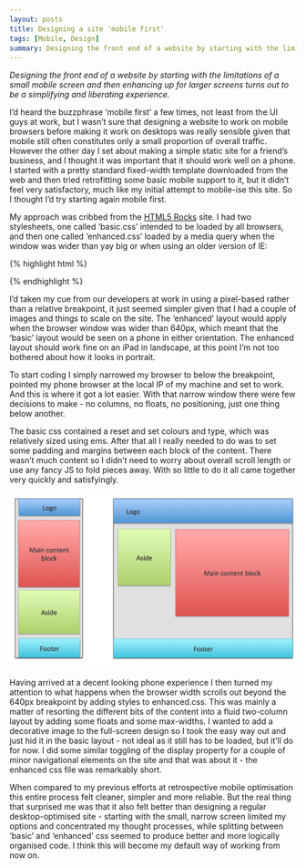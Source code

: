 ```yaml
---
layout: posts
title: Designing a site 'mobile first'
tags: [Mobile, Design]
summary: Designing the front end of a website by starting with the limitations of a small mobile screen and then enhancing up for larger screens turns out to be a simplifying and liberating experience.
---
```


*Designing the front end of a website by starting with the limitations of a small mobile screen and then enhancing up for larger screens turns out to be a simplifying and liberating experience.*

I’d heard the buzzphrase ‘mobile first’ a few times, not least from the UI guys at work, but I wasn’t sure that designing a website to work on mobile browsers before making it work on desktops was really sensible given that mobile still often constitutes only a small proportion of overall traffic. However the other day I set about making a simple static site for a friend’s business, and I thought it was important that it should work well on a phone. I started with a pretty standard fixed-width template downloaded from the web and then tried retrofitting some basic mobile support to it, but it didn’t feel very satisfactory, much like my initial attempt to mobile-ise this site. So I thought I’d try starting again mobile first.

My approach was cribbed from the [HTML5 Rocks](http://bit.ly/SZiA3T) site. I had two stylesheets, one called ‘basic.css’ intended to be loaded by all browsers, and then one called ‘enhanced.css’ loaded by a media query when the window was wider than yay big or when using an older version of IE:

{% highlight html %}
<link rel="stylesheet" type="text/css" href="basic.css" media="screen, handheld" />
<link rel="stylesheet" type="text/css" href="enhanced.css" 
media="screen and (min-width: 640px)" />
<!--[if (lt IE 9)&(!IEMobile)]>
<link rel="stylesheet" type="text/css" href="enhanced.css" />
<![endif]-->
{% endhighlight %}

I’d taken my cue from our developers at work in using a pixel-based rather than a relative breakpoint, it just seemed simpler given that I had a couple of images and things to scale on the site. The ‘enhanced’ layout would apply when the browser window was wider than 640px, which meant that the ‘basic’ layout would be seen on a phone in either orientation. The enhanced layout should work fine on an iPad in landscape, at this point I’m not too bothered about how it looks in portrait.

To start coding I simply narrowed my browser to below the breakpoint, pointed my phone browser at the local IP of my machine and set to work. And this is where it got a lot easier. With that narrow window there were few decisions to make - no columns, no floats, no positioning, just one thing below another.

The basic css contained a reset and set colours and type, which was relatively sized using ems. After that all I really needed to do was to set some padding and margins between each block of the content. There wasn’t much content so I didn’t need to worry about overall scroll length or use any fancy JS to fold pieces away. With so little to do it all came together very quickly and satisfyingly.

![Illustration](/assets/images/posts/mobilelayout.png)

Having arrived at a decent looking phone experience I then turned my attention to what happens when the browser width scrolls out beyond the 640px breakpoint by adding styles to enhanced.css. This was mainly a matter of resorting the different bits of the content into a fluid two-column layout by adding some floats and some max-widths. I wanted to add a decorative image to the full-screen design so I took the easy way out and just hid it in the basic layout - not ideal as it still has to be loaded, but it’ll do for now. I did some similar toggling of the display property for a couple of minor navigational elements on the site and that was about it - the enhanced css file was remarkably short.

When compared to my previous efforts at retrospective mobile optimisation this entire process felt cleaner, simpler and more reliable. But the real thing that surprised me was that it also felt better than designing a regular desktop-optimised site - starting with the small, narrow screen limited my options and concentrated my thought processes, while splitting between ‘basic’ and ‘enhanced’ css seemed to produce better and more logically organised code. I think this will become my default way of working from now on.

